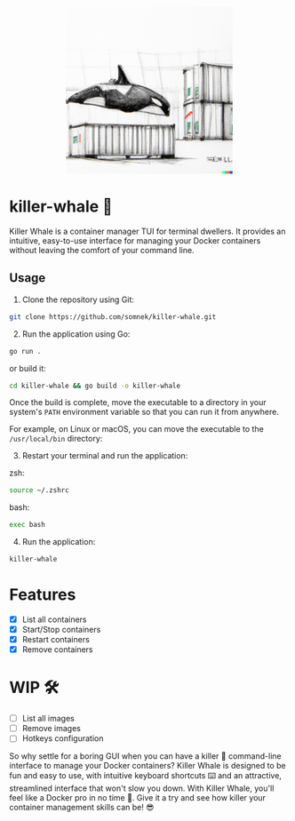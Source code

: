 <p align="center">
  <img style="width:300px" src="https://github.com/somnek/killer-whale/blob/main/src/logo.png?raw=true"/>
</p>


# killer-whale 🐳

Killer Whale is a container manager TUI for terminal dwellers. It provides an intuitive, easy-to-use interface for managing your Docker containers without leaving the comfort of your command line.



## Usage

1. Clone the repository using Git: 

```bash
git clone https://github.com/somnek/killer-whale.git
```

2. Run the application using Go:

```bash
go run .
```
or build it:
```bash
cd killer-whale && go build -o killer-whale
```
Once the build is complete, move the executable to a directory in your system's `PATH` environment variable so that you can run it from anywhere.

For example, on Linux or macOS, you can move the executable to the `/usr/local/bin` directory:

3. Restart your terminal and run the application:

zsh:
```bash
source ~/.zshrc
```
bash:
```bash
exec bash
```

4. Run the application:

```bash
killer-whale
```

# Features
- [x] List all containers
- [x] Start/Stop containers
- [x] Restart containers
- [x] Remove containers

# WIP 🛠️
- [ ] List all images
- [ ] Remove images
- [ ] Hotkeys configuration

So why settle for a boring GUI when you can have a killer 🤘 command-line interface to manage your Docker containers? Killer Whale is designed to be fun and easy to use, with intuitive keyboard shortcuts ⌨️ and an attractive, streamlined interface that won't slow you down. With Killer Whale, you'll feel like a Docker pro in no time 🚀. Give it a try and see how killer your container management skills can be! 😎
